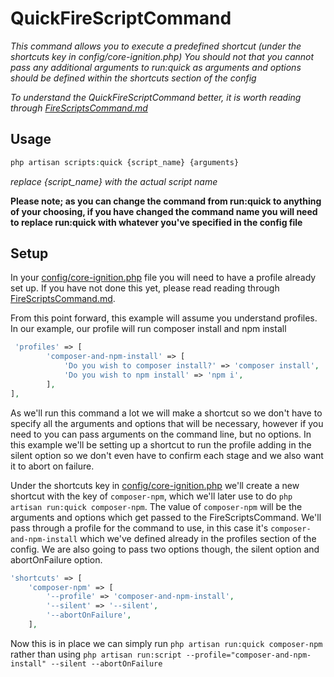 # QuickFireScriptCommand

_This command allows you to execute a predefined shortcut (under the shortcuts key in config/core-ignition.php)
You should not that you cannot pass any additional arguments to run:quick as arguments and options should be
defined within the shortcuts section of the config_

_To understand the QuickFireScriptCommand better, it is worth reading through 
[FireScriptsCommand.md](FireScriptsCommand.md)_

## Usage

```php
php artisan scripts:quick {script_name} {arguments}
```
_replace {script_name} with the actual script name_

__Please note; as you can change the command from run:quick to anything of your choosing, if you have changed the 
command name you will need to replace run:quick with whatever you've specified in the config file__

## Setup 

In your [config/core-ignition.php](../../config/core-ignition.php) file you will need to have a profile already set up.
If you have not done this yet, please read reading through [FireScriptsCommand.md](FireScriptsCommand.md). 

From this point forward, this example will assume you understand profiles. In our example, our profile will run 
composer install and npm install

```php
 'profiles' => [
        'composer-and-npm-install' => [
            'Do you wish to composer install?' => 'composer install',
            'Do you wish to npm install' => 'npm i',
        ],
],
```

As we'll run this command a lot we will make a shortcut so we don't have to specify all the arguments and options that 
will be necessary, however if you need to you can pass arguments on the command line, but no options. In this example 
we'll be setting up a shortcut to run the profile adding in the silent option so we don't even have to confirm each 
stage and we also want it to abort on failure. 

Under the shortcuts key in [config/core-ignition.php](../../config/core-ignition.php) we'll create a new shortcut with
the key of `composer-npm`, which we'll later use to do `php artisan run:quick composer-npm`. The value of 
`composer-npm` will be the arguments and options which get passed to the FireScriptsCommand. We'll pass through a 
profile for the command to use, in this case it's `composer-and-npm-install` which we've defined already in the 
profiles section of the config. We are also going to pass two options though, the silent option and abortOnFailure 
option.

```php
'shortcuts' => [
    'composer-npm' => [
        '--profile' => 'composer-and-npm-install',
        '--silent' => '--silent',
        '--abortOnFailure',
    ],

```

Now this is in place we can simply run `php artisan run:quick composer-npm` rather than using 
`php artisan run:script --profile="composer-and-npm-install" --silent --abortOnFailure`
